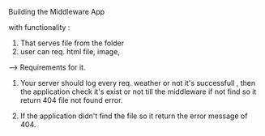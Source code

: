 
Building the Middleware App 

with functionality : 

1. That serves file from the folder
2. user can req. html file, image, 


--> Requirements for it. 

1. Your server should log every req. weather or not it's 
successfull , then the application check it's exist or not
till the middleware if not find so it return 404 file not 
found error. 

2. If the application didn't find the file so it return the error message of 404. 


